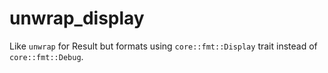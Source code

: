 # unwrap_display
Like `unwrap` for Result but formats using `core::fmt::Display` trait instead of `core::fmt::Debug`.

